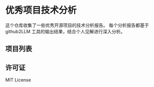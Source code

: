 # 优秀项目技术分析

这个仓库收集了一些优秀开源项目的技术分析报告。
每个分析报告都基于 github2LLM 工具的输出结果，结合个人见解进行深入分析。

## 项目列表

<!-- PROJECT_LIST_START -->
<!-- PROJECT_LIST_END -->

## 许可证

MIT License 
